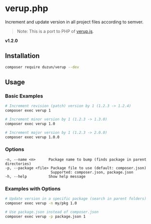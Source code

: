 # verup.php
Increment and update version in all project files according to semver.

> Note: This is a port to PHP of [verup.js](https://github.com/duzun/verup).

**v1.2.0**

## Installation

```bash
composer require duzun/verup --dev
```

## Usage

### Basic Examples

```bash
# Increment revision (patch) version by 1 (1.2.3 -> 1.2.4)
composer exec verup 1

# Increment minor version by 1 (1.2.3 -> 1.3.0)
composer exec verup 1.0

# Increment major version by 1 (1.2.3 -> 2.0.0)
composer exec verup 1.0.0
```

### Options

```text
-n, --name <n>      Package name to bump (finds package in parent directories)
-p, --package <file> Package file to use (default: composer.json)
                     Supported: composer.json, package.json
-h, --help          Show help message
```

### Examples with Options

```bash
# Update version in a specific package (search in parent folders)
composer exec verup -n my/pkg 1.0

# Use package.json instead of composer.json
composer exec verup -p package.json 1
```
